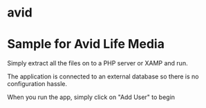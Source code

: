 avid
====

Sample for Avid Life Media
==========================

Simply extract all the files on to a PHP server or XAMP and run.

The application is connected to an external database so there is no configuration hassle.

When you run the app, simply click on "Add User" to begin
